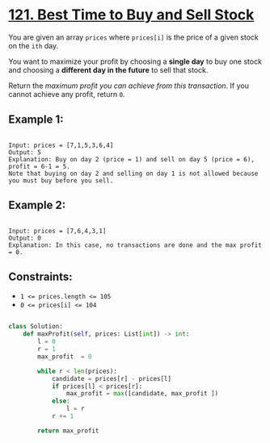 # [121. Best Time to Buy and Sell Stock](https://leetcode.com/problems/best-time-to-buy-and-sell-stock/description/?envType=study-plan-v2&envId=top-interview-150)

You are given an array `prices` where `prices[i]` is the price of a given stock on the `ith` day.

You want to maximize your profit by choosing a **single day** to buy one stock and choosing a **different day in the future** to sell that stock.

Return the _maximum profit you can achieve from this transaction_. If you cannot achieve any profit, return `0`.

## Example 1:

```

Input: prices = [7,1,5,3,6,4]
Output: 5
Explanation: Buy on day 2 (price = 1) and sell on day 5 (price = 6), profit = 6-1 = 5.
Note that buying on day 2 and selling on day 1 is not allowed because you must buy before you sell.

```

## Example 2:

```

Input: prices = [7,6,4,3,1]
Output: 0
Explanation: In this case, no transactions are done and the max profit = 0.

```

## Constraints:

- `1 <= prices.length <= 105`
- `0 <= prices[i] <= 104`

```python

class Solution:
    def maxProfit(self, prices: List[int]) -> int:
        l = 0
        r = 1
        max_profit  = 0

        while r < len(prices):
            candidate = prices[r] - prices[l]
            if prices[l] < prices[r]:
                max_profit = max([candidate, max_profit ])
            else:
                l = r
            r += 1

        return max_profit

```
